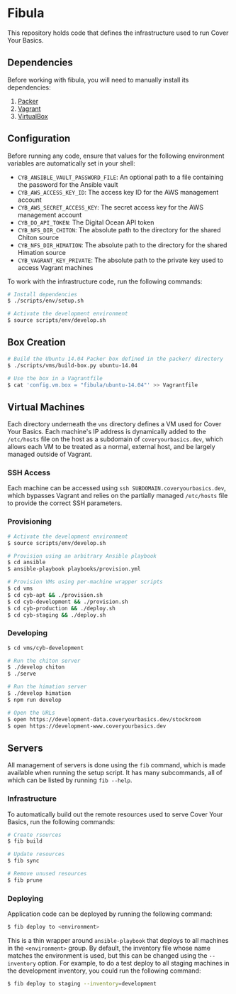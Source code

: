 # Fibula

This repository holds code that defines the infrastructure used to run Cover
Your Basics.

## Dependencies

Before working with fibula, you will need to manually install its dependencies:

1. [Packer](https://www.packer.io/downloads.html)
2. [Vagrant](https://www.vagrantup.com/downloads.html)
3. [VirtualBox](https://www.virtualbox.org/wiki/Downloads)

## Configuration

Before running any code, ensure that values for the following environment
variables are automatically set in your shell:

* `CYB_ANSIBLE_VAULT_PASSWORD_FILE`: An optional path to a file containing the password for the Ansible vault
* `CYB_AWS_ACCESS_KEY_ID`: The access key ID for the AWS management account
* `CYB_AWS_SECRET_ACCESS_KEY`: The secret access key for the AWS management account
* `CYB_DO_API_TOKEN`: The Digital Ocean API token
* `CYB_NFS_DIR_CHITON`: The absolute path to the directory for the shared Chiton source
* `CYB_NFS_DIR_HIMATION`: The absolute path to the directory for the shared Himation source
* `CYB_VAGRANT_KEY_PRIVATE`: The absolute path to the private key used to access Vagrant machines

To work with the infrastructure code, run the following commands:

```bash
# Install dependencies
$ ./scripts/env/setup.sh

# Activate the development environment
$ source scripts/env/develop.sh
```

## Box Creation

```bash
# Build the Ubuntu 14.04 Packer box defined in the packer/ directory
$ ./scripts/vms/build-box.py ubuntu-14.04

# Use the box in a Vagrantfile
$ cat 'config.vm.box = "fibula/ubuntu-14.04"' >> Vagrantfile
```

## Virtual Machines

Each directory underneath the `vms` directory defines a VM used for Cover Your
Basics.  Each machine's IP address is dynamically added to the `/etc/hosts` file
on the host as a subdomain of `coveryourbasics.dev`, which allows each VM to be
treated as a normal, external host, and be largely managed outside of Vagrant.

### SSH Access

Each machine can be accessed using `ssh SUBDOMAIN.coveryourbasics.dev`, which
bypasses Vagrant and relies on the partially managed `/etc/hosts` file to
provide the correct SSH parameters.

### Provisioning

```bash
# Activate the development environment
$ source scripts/env/develop.sh

# Provision using an arbitrary Ansible playbook
$ cd ansible
$ ansible-playbook playbooks/provision.yml

# Provision VMs using per-machine wrapper scripts
$ cd vms
$ cd cyb-apt && ./provision.sh
$ cd cyb-development && ./provision.sh
$ cd cyb-production && ./deploy.sh
$ cd cyb-staging && ./deploy.sh
```

### Developing

```bash
$ cd vms/cyb-development

# Run the chiton server
$ ./develop chiton
$ ./serve

# Run the himation server
$ ./develop himation
$ npm run develop

# Open the URLs
$ open https://development-data.coveryourbasics.dev/stockroom
$ open https://development-www.coveryourbasics.dev
```

## Servers

All management of servers is done using the `fib` command, which is made
available when running the setup script. It has many subcommands, all of which
can be listed by running `fib --help`.

### Infrastructure

To automatically build out the remote resources used to serve Cover Your Basics,
run the following commands:

```bash
# Create rsources
$ fib build

# Update resources
$ fib sync

# Remove unused resources
$ fib prune
```

### Deploying

Application code can be deployed by running the following command:

```bash
$ fib deploy to <environment>
```

This is a thin wrapper around `ansible-playbook` that deploys to all machines in
the `<environment>` group. By default, the inventory file whose name matches the
environment is used, but this can be changed using the `--inventory` option. For
example, to do a test deploy to all staging machines in the development
inventory, you could run the following command:

```bash
$ fib deploy to staging --inventory=development
```
